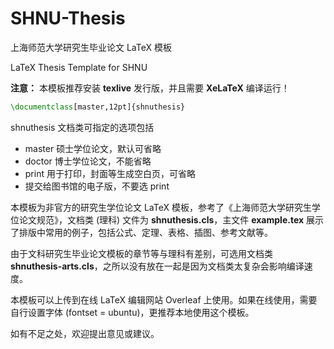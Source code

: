 # SHNU-Thesis

上海师范大学研究生毕业论文 LaTeX 模板

LaTeX Thesis Template for SHNU

**注意：** 本模板推荐安装 **texlive** 发行版，并且需要 **XeLaTeX** 编译运行！

```tex
\documentclass[master,12pt]{shnuthesis}
```

shnuthesis 文档类可指定的选项包括
- master 硕士学位论文，默认可省略
- doctor 博士学位论文，不能省略
- print 用于打印，封面等生成空白页，可省略
- 提交给图书馆的电子版，不要选 print


本模板为非官方的研究生学位论文 LaTeX 模板，参考了《上海师范大学研究生学位论文规范》，文档类 (理科) 文件为 **shnuthesis.cls**，主文件 **example.tex** 展示了排版中常用的例子，包括公式、定理、表格、插图、参考文献等。

由于文科研究生毕业论文模板的章节等与理科有差别，可选用文档类 **shnuthesis-arts.cls**，之所以没有放在一起是因为文档类太复杂会影响编译速度。

本模板可以上传到在线 LaTeX 编辑网站 Overleaf 上使用。如果在线使用，需要自行设置字体 (fontset = ubuntu)，更推荐本地使用这个模板。

如有不足之处，欢迎提出意见或建议。
